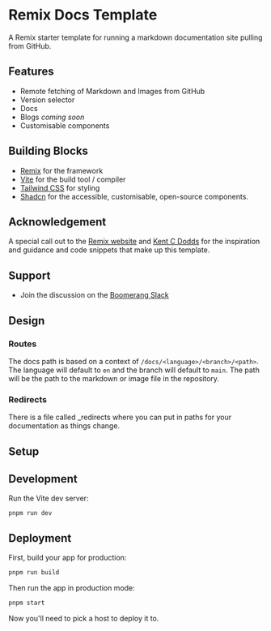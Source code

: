 # Remix Docs Template

A Remix starter template for running a markdown documentation site pulling from GitHub.

## Features

- Remote fetching of Markdown and Images from GitHub
- Version selector
- Docs
- Blogs _coming soon_
- Customisable components

## Building Blocks

- [Remix](https://remix.run/) for the framework
- [Vite](https://vitejs.dev/) for the build tool / compiler
- [Tailwind CSS](https://tailwindcss.com/) for styling
- [Shadcn](https://ui.shadcn.com/) for the accessible, customisable, open-source components.

## Acknowledgement

A special call out to the [Remix website](https://github.com/remix-run/remix-website) and [Kent C Dodds](https://github.com/kentcdodds/kentcdodds.com) for the inspiration and guidance and code snippets that make up this template.

## Support

- Join the discussion on the [Boomerang Slack](https://join.slack.com/t/boomerang-io/shared_invite/zt-pxo2yw2o-c3~6YvWkKNrKIwhIBAKhaw)

## Design

### Routes

The docs path is based on a context of `/docs/<language>/<branch>/<path>`. The language will default to `en` and the branch will default to `main`. The path will be the path to the markdown or image file in the repository.

### Redirects

There is a file called \_redirects where you can put in paths for your documentation as things change.

## Setup

## Development

Run the Vite dev server:

```shellscript
pnpm run dev
```

## Deployment

First, build your app for production:

```sh
pnpm run build
```

Then run the app in production mode:

```sh
pnpm start
```

Now you'll need to pick a host to deploy it to.
